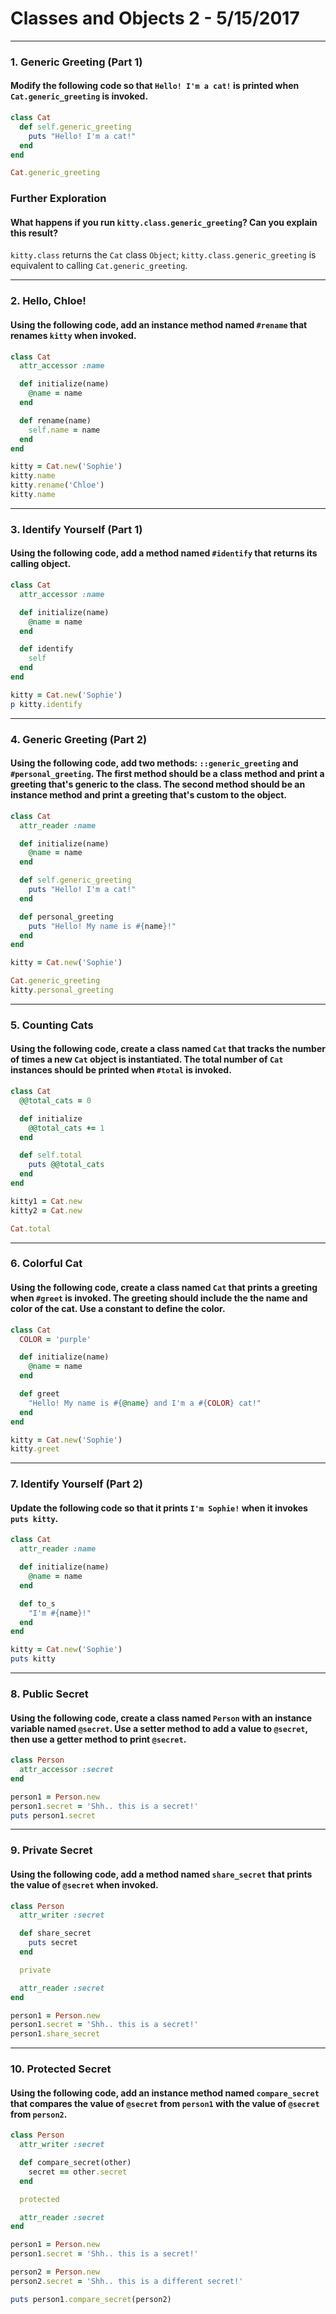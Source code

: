 
[comment]: # (classes_and_objects_2.md)

# Classes and Objects 2 - 5/15/2017

---

### 1. Generic Greeting (Part 1)

#### Modify the following code so that `Hello! I'm a cat!` is printed when `Cat.generic_greeting` is invoked.

``` ruby
class Cat
  def self.generic_greeting
    puts "Hello! I'm a cat!"
  end
end

Cat.generic_greeting
```

### Further Exploration

#### What happens if you run `kitty.class.generic_greeting`? Can you explain this result?

`kitty.class` returns the `Cat` class `Object`; `kitty.class.generic_greeting` is equivalent to calling `Cat.generic_greeting`.

---

### 2. Hello, Chloe!

#### Using the following code, add an instance method named `#rename` that renames `kitty` when invoked.

``` ruby
class Cat
  attr_accessor :name

  def initialize(name)
    @name = name
  end

  def rename(name)
    self.name = name
  end
end

kitty = Cat.new('Sophie')
kitty.name
kitty.rename('Chloe')
kitty.name
```

---

### 3. Identify Yourself (Part 1)

#### Using the following code, add a method named `#identify` that returns its calling object.

``` ruby
class Cat
  attr_accessor :name

  def initialize(name)
    @name = name
  end

  def identify
    self
  end
end

kitty = Cat.new('Sophie')
p kitty.identify
```

---

### 4. Generic Greeting (Part 2)

#### Using the following code, add two methods: `::generic_greeting` and `#personal_greeting`. The first method should be a class method and print a greeting that's generic to the class. The second method should be an instance method and print a greeting that's custom to the object.

``` ruby
class Cat
  attr_reader :name

  def initialize(name)
    @name = name
  end

  def self.generic_greeting
    puts "Hello! I'm a cat!"
  end

  def personal_greeting
    puts "Hello! My name is #{name}!"
  end
end

kitty = Cat.new('Sophie')

Cat.generic_greeting
kitty.personal_greeting
```

---

### 5. Counting Cats

#### Using the following code, create a class named `Cat` that tracks the number of times a new `Cat` object is instantiated. The total number of `Cat` instances should be printed when `#total` is invoked.

``` ruby
class Cat
  @@total_cats = 0

  def initialize
    @@total_cats += 1
  end

  def self.total
    puts @@total_cats
  end
end

kitty1 = Cat.new
kitty2 = Cat.new

Cat.total
```

---

### 6. Colorful Cat

#### Using the following code, create a class named `Cat` that prints a greeting when `#greet` is invoked. The greeting should include the the name and color of the cat. Use a constant to define the color.

``` ruby
class Cat
  COLOR = 'purple'

  def initialize(name)
    @name = name
  end

  def greet
    "Hello! My name is #{@name} and I'm a #{COLOR} cat!"
  end
end

kitty = Cat.new('Sophie')
kitty.greet
```

---

### 7. Identify Yourself (Part 2)

#### Update the following code so that it prints `I'm Sophie!` when it invokes `puts kitty`.

``` ruby
class Cat
  attr_reader :name

  def initialize(name)
    @name = name
  end

  def to_s
    "I'm #{name}!"
  end
end

kitty = Cat.new('Sophie')
puts kitty
```

---

### 8. Public Secret

#### Using the following code, create a class named `Person` with an instance variable named `@secret`. Use a setter method to add a value to `@secret`, then use a getter method to print `@secret`.

``` ruby
class Person
  attr_accessor :secret
end

person1 = Person.new
person1.secret = 'Shh.. this is a secret!'
puts person1.secret
```

---

### 9. Private Secret

#### Using the following code, add a method named `share_secret` that prints the value of `@secret` when invoked.

``` ruby
class Person
  attr_writer :secret

  def share_secret
    puts secret
  end

  private

  attr_reader :secret
end

person1 = Person.new
person1.secret = 'Shh.. this is a secret!'
person1.share_secret
```

---

### 10. Protected Secret

#### Using the following code, add an instance method named `compare_secret` that compares the value of `@secret` from `person1` with the value of `@secret` from `person2`.

``` ruby
class Person
  attr_writer :secret

  def compare_secret(other)
    secret == other.secret
  end

  protected

  attr_reader :secret
end

person1 = Person.new
person1.secret = 'Shh.. this is a secret!'

person2 = Person.new
person2.secret = 'Shh.. this is a different secret!'

puts person1.compare_secret(person2)
```
